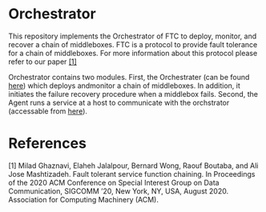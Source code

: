 # Orchestrator

This repository implements the Orchestrator of FTC to deploy, monitor, and recover a chain of middleboxes. FTC is
a protocol to provide fault tolerance for a chain of middleboxes.
For more information about this protocol please refer to our paper [[1]](#1)

Orchestrator contains two modules. First, the Orchestrater (can be found [here](src/main/java/org/Orchestrator))
which deploys andmonitor a chain of middleboxes. In addition, it initiates the failure recovery procedure when
a middlebox fails.
Second, the Agent runs a service at a host to communicate with the orchstrator (accessable from [here](src/main/java/org/Agent)).

# References
<a id="1">[1]</a>
Milad Ghaznavi, Elaheh Jalalpour, Bernard Wong, Raouf Boutaba, and Ali Jose Mashtizadeh. Fault tolerant service function chaining. In Proceedings of the 2020 ACM Conference on Special Interest Group on Data Communication, SIGCOMM ’20, New York, NY, USA, August 2020. Association for Computing Machinery (ACM).

